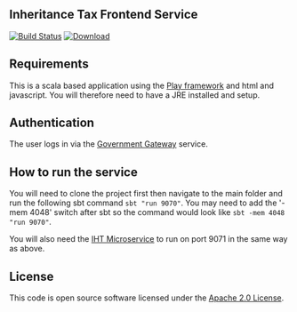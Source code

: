 
## Inheritance Tax Frontend Service

[![Build Status](https://travis-ci.org/hmrc/iht-frontend.svg?branch=master)](https://travis-ci.org/hmrc/iht-frontend) [ ![Download](https://api.bintray.com/packages/hmrc/releases/iht-frontend/images/download.svg) ](https://bintray.com/hmrc/releases/iht-frontend/_latestVersion)

## Requirements

This is a scala based application using the [Play framework](https://playframework.com/) and html and javascript. You will therefore need to have a JRE installed and setup.

## Authentication

The user logs in via the [Government Gateway](http://www.gateway.gov.uk/) service.

## How to run the service

You will need to clone the project first then navigate to the main folder and run the following sbt command ```sbt "run 9070"```. You may need to add the '-mem 4048' switch after sbt so the command would look like ```sbt -mem 4048 "run 9070"```.

You will also need the [IHT Microservice](https://github.com/hmrc/iht) to run on port 9071 in the same way as above.

## License

This code is open source software licensed under the [Apache 2.0 License]("http://www.apache.org/licenses/LICENSE-2.0.html").
